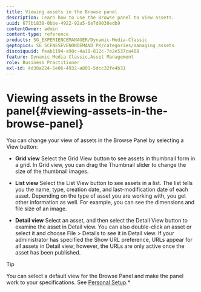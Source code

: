 ```yaml
---
title: Viewing assets in the Browse panel
description: Learn how to use the Browse panel to view assets.
uuid: 677b1838-0bbe-4922-92a5-6e7d9030edb9
contentOwner: admin
content-type: reference
products: SG_EXPERIENCEMANAGER/Dynamic-Media-Classic
geptopics: SG_SCENESEVENONDEMAND_PK/categories/managing_assets
discoiquuid: feab1194-a98c-4a18-812c-7e2e537ca488
feature: Dynamic Media Classic,Asset Management
role: Business Practitioner
exl-id: 4d38a224-5e06-4932-a801-5dcc32fe4b31
---
```

# Viewing assets in the Browse panel{#viewing-assets-in-the-browse-panel}

You can change your view of assets in the Browse Panel by selecting a View button:

* **Grid view**
Select the Grid View button to see assets in thumbnail form in a grid. In Grid view, you can drag the Thumbnail slider to change the size of the thumbnail images.

* **List view**
Select the List View button to see assets in a list. The list tells you the name, type, creation date, and last-modification date of each asset. Depending on the type of asset you are working with, you get other information as well. For example, you can see the dimensions and file size of an image.

* **Detail view**
Select an asset, and then select the Detail View button to examine the asset in Detail view. You can also double-click an asset or select it and choose File > Details to see it in Detail view. If your administrator has specified the Show URL preference, URLs appear for all assets in Detail view; however, the URLs are only active once the asset has been published.

>[!TIP]
>
>You can select a default view for the Browse Panel and make the panel work to your specifications. See [Personal Setup](personal-setup.md#personal_setup).*
